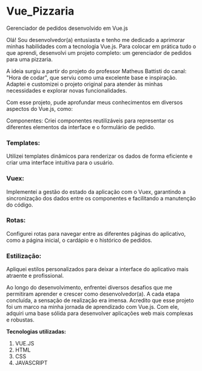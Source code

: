 # Vue_Pizzaria
 Gerenciador de pedidos desenvolvido em Vue.js

Olá! Sou desenvolvedor(a) entusiasta e tenho me dedicado a aprimorar minhas habilidades com a tecnologia Vue.js. Para colocar em prática tudo o que aprendi, desenvolvi um projeto completo: um gerenciador de pedidos para uma pizzaria.

A ideia surgiu a partir do projeto do professor Matheus Battisti do canal: "Hora de codar", que serviu como uma excelente base e inspiração. Adaptei e customizei o projeto original para atender às minhas necessidades e explorar novas funcionalidades.

Com esse projeto, pude aprofundar meus conhecimentos em diversos aspectos do Vue.js, como:

Componentes: Criei componentes reutilizáveis para representar os diferentes elementos da interface e o formulário de pedido.

<h3>Templates:</h3> Utilizei templates dinâmicos para renderizar os dados de forma eficiente e criar uma interface intuitiva para o usuário.

<h3>Vuex:</h3> Implementei a gestão do estado da aplicação com o Vuex, garantindo a sincronização dos dados entre os componentes e facilitando a manutenção do código.

<h3>Rotas:</h3> Configurei rotas para navegar entre as diferentes páginas do aplicativo, como a página inicial, o cardápio e o histórico de pedidos.

<h3>Estilização:</h3> Apliquei estilos personalizados para deixar a interface do aplicativo mais atraente e profissional.

Ao longo do desenvolvimento, enfrentei diversos desafios que me permitiram aprender e crescer como desenvolvedor(a). A cada etapa concluída, a sensação de realização era imensa.
Acredito que esse projeto foi um marco na minha jornada de aprendizado com Vue.js. Com ele, adquiri uma base sólida para desenvolver aplicações web mais complexas e robustas.

<p><strong>Tecnologias utilizadas:</strong></p>
<ol>
 <li>VUE.JS</li>
 <li>HTML</li>
 <li>CSS</li>
 <li>JAVASCRIPT</li>
</ol>
